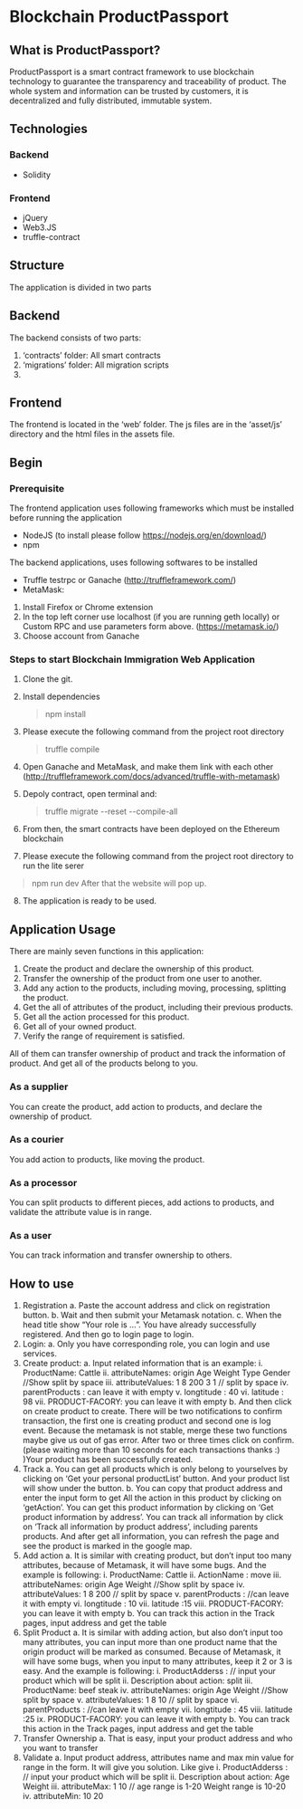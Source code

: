 # Blockchain ProductPassport

## What is ProductPassport?

ProductPassport is a smart contract framework to use blockchain technology to guarantee the transparency and traceability of product. The whole system and information can be trusted by customers, it is decentralized and fully distributed, immutable system.

## Technologies

### Backend
 - Solidity

### Frontend
 - jQuery
 - Web3.JS
 - truffle-contract


## Structure

The application is divided in two parts

## Backend 
The backend consists of two parts: 
1.	‘contracts’ folder: All smart contracts
2.	‘migrations’ folder: All migration scripts
3.	
## Frontend 
The frontend is located in the ‘web’ folder. The js files are in the ‘asset/js’ directory and the html files in the assets file. 

## Begin

### Prerequisite
The frontend application uses following frameworks which must be installed before running the application
 - NodeJS (to install please follow https://nodejs.org/en/download/)
 - npm 

The backend applications, uses following softwares to be installed
 - Truffle testrpc or Ganache (http://truffleframework.com/)
- MetaMask:
1. Install Firefox or Chrome extension
2. In the top left corner use localhost (if you are running geth locally) or Custom RPC and use parameters form above. (https://metamask.io/)
3. Choose account from Ganache


### Steps to start Blockchain Immigration Web Application
1.	Clone the git.
2.	Install dependencies
    > npm install

 3. Please execute the following command from the project root directory

    > truffle compile	
 4. Open Ganache and MetaMask, and make them link with each other (http://truffleframework.com/docs/advanced/truffle-with-metamask)
5. Depoly contract, open terminal and:
   >truffle migrate --reset --compile-all
 6. From then, the smart contracts have been deployed on the Ethereum blockchain

 7. Please execute the following command from the project root directory to run the lite serer
   >npm run dev
 After that the website will pop up. 

 8. The application is ready to be used.

## Application Usage
There are mainly seven functions in this application:
1.	Create the product and declare the ownership of this product.
2.	Transfer the ownership of the product from one user to another.
3.	Add any action to the products, including moving, processing, splitting the product.
4.	Get the all of attributes of the product, including their previous products.  
5.	Get all the action processed for this product.
6.	Get all of your owned product.
7.	Verify the range of requirement is satisfied. 

All of them can transfer ownership of product and track the information of product. And get all of the products belong to you.
### As a supplier

You can create the product, add action to products, and declare the ownership of product.

### As a courier

You add action to products, like moving the product.

### As a processor
You can split products to different pieces, add actions to products, and validate the attribute value is in range.

### As a user

You can track information and transfer ownership to others.


## How to use

1.	Registration 
a.	Paste the account address and click on registration button.
b.	Wait and then submit your Metamask notation.
c.	When the head title show “Your role is …”. You have already successfully registered. And then go to login page to login.
2.	Login:
a.	Only you have corresponding role, you can login and use services.
3.	Create product:
a.	Input related information that is an example:
i.	ProductName: Cattle
ii.	attributeNames: origin Age Weight Type Gender  //Show split by space
iii.	attributeValues: 1 8 200 3 1 // split by space
iv.	parentProducts : can leave it with empty
v.	longtitude : 40
vi.	latitude : 98
vii.	PRODUCT-FACORY: you can leave it with empty
b.	And then click on create product to create. There will be two notifications to confirm transaction, the first one is creating product and second one is log event. Because the metamask is not stable, merge these two functions maybe give us out of gas error. After two or three times click on confirm. (please waiting more than 10 seconds for each transactions thanks :) )Your product has been successfully created. 
4.	Track 
a.	You can get all products which is only belong to yourselves by clicking on ‘Get your personal productList’ button. And your product list will show under the button.
b.	You can copy that product address and enter the input form to get All the action in this product by clicking on ‘getAction’. You can get this product information by clicking on ‘Get product information by address’. You can track all information by click on ‘Track all information by product address’, including parents products. And after get all information, you can refresh the page and see the product is marked in the google map.
5.	Add action
a.	It is similar with creating product, but don’t input too many attributes, because of Metamask, it will have some bugs. And the example is following:
i.	ProductName: Cattle
ii.	ActionName : move
iii.	attributeNames: origin Age Weight //Show split by space
iv.	attributeValues: 1 8 200 // split by space
v.	parentProducts : //can leave it with empty
vi.	longtitude : 10
vii.	latitude :15
viii.	PRODUCT-FACORY: you can leave it with empty
b.	You can track this action in the Track pages, input address and get the table
6.	Split Product
a.	It is similar with adding action, but also don’t input too many attributes, you can input more than one product name that the origin product will be marked as consumed. Because of Metamask, it will have some bugs, when you input to many attributes, keep it 2 or 3 is easy. And the example is following:
i.	ProductAdderss : // input your product which will be split
ii.	Description about action: split 
iii.	ProductName: beef steak
iv.	attributeNames: origin Age Weight //Show split by space
v.	attributeValues: 1 8 10 // split by space
vi.	parentProducts : //can leave it with empty
vii.	longtitude : 45
viii.	latitude :25
ix.	PRODUCT-FACORY: you can leave it with empty
b.	You can track this action in the Track pages, input address and get the table
7.	Transfer Ownership
a.	That is easy, input your product address and who you want to transfer
8.	Validate
a.	Input product address, attributes name and max min value for range in the form. It will give you solution.
Like give 
i.	ProductAdderss : // input your product which will be split
ii.	Description about action: Age Weight
iii.	attributeMax: 1 10   // age range is 1-20 Weight range is 10-20
iv.	attributeMin: 10 20

